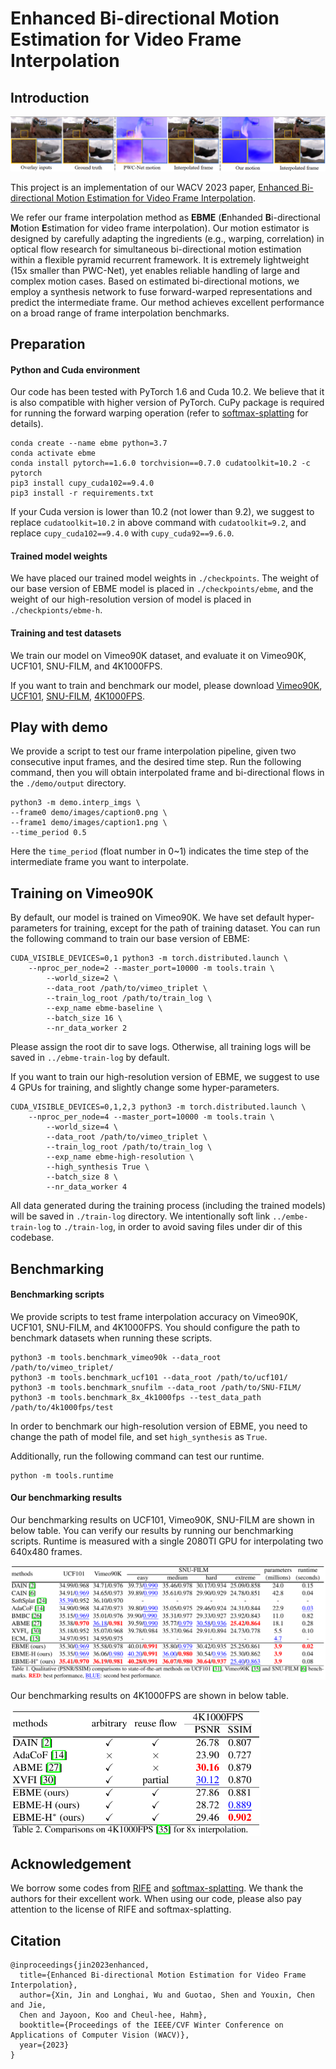 # Enhanced Bi-directional Motion Estimation for Video Frame Interpolation


## Introduction
![](./figures/intro.png)

This project is an implementation of our WACV 2023 paper, [Enhanced
Bi-directional Motion Estimation for Video Frame
Interpolation](https://arxiv.org/abs/2206.08572).

We refer our frame interpolation method as **EBME** (**E**nhanded
**B**i-directional **M**otion **E**stimation for video frame interpolation).
Our motion estimator is designed by carefully adapting the ingredients (e.g.,
warping, correlation) in optical flow research for simultaneous bi-directional
motion estimation within a flexible pyramid recurrent framework. It is extremely
lightweight (15x smaller than PWC-Net), yet enables reliable handling of large
and complex motion cases. Based on estimated bi-directional motions, we employ a
synthesis network to fuse forward-warped representations and predict the
intermediate frame. Our method achieves excellent performance on a broad range
of frame interpolation benchmarks.


## Preparation
#### Python and Cuda environment
Our code has been tested with PyTorch 1.6 and Cuda 10.2. We believe that it is
also compatible with higher version of PyTorch. CuPy package is required for
running the forward warping operation (refer to
[softmax-splatting](https://github.com/sniklaus/softmax-splatting) for details).
```
conda create --name ebme python=3.7
conda activate ebme
conda install pytorch==1.6.0 torchvision==0.7.0 cudatoolkit=10.2 -c pytorch
pip3 install cupy_cuda102==9.4.0
pip3 install -r requirements.txt
```

If your Cuda version is lower than 10.2 (not lower than 9.2), we suggest to
replace `cudatoolkit=10.2` in above command with `cudatoolkit=9.2`, and replace
`cupy_cuda102==9.4.0` with `cupy_cuda92==9.6.0`.


#### Trained model weights
We have placed our trained model weights in `./checkpoints`. The weight of our
base version of EBME model is placed in `./checkpoints/ebme`, and the weight of
our high-resolution version of model is placed in `./checkpionts/ebme-h`.


#### Training and test datasets
We train our model on Vimeo90K dataset, and evaluate it on Vimeo90K, UCF101,
SNU-FILM, and 4K1000FPS.

If you want to train and benchmark our model, please download
[Vimeo90K](http://toflow.csail.mit.edu/),
[UCF101](https://liuziwei7.github.io/projects/VoxelFlow),
[SNU-FILM](https://myungsub.github.io/CAIN/),
[4K1000FPS](https://github.com/JihyongOh/XVFI#X4K1000FPS).


## Play with demo
We provide a script to test our frame interpolation pipeline, given two
consecutive input frames, and the desired time step. Run the following command,
then you will obtain interpolated frame and bi-directional flows in the
`./demo/output` directory.
```
python3 -m demo.interp_imgs \
--frame0 demo/images/caption0.png \
--frame1 demo/images/caption1.png \
--time_period 0.5
```
Here the `time_period` (float number in 0~1) indicates the time step of the
intermediate frame you want to interpolate.

## Training on Vimeo90K
By default, our model is trained on Vimeo90K.  We have set default
hyper-parameters for training, except for the path of training dataset. You can
run the following command to train our base version of EBME:
```
CUDA_VISIBLE_DEVICES=0,1 python3 -m torch.distributed.launch \
    --nproc_per_node=2 --master_port=10000 -m tools.train \
        --world_size=2 \
        --data_root /path/to/vimeo_triplet \
        --train_log_root /path/to/train_log \
        --exp_name ebme-baseline \
        --batch_size 16 \
        --nr_data_worker 2
```
Please assign the root dir to save logs. Otherwise, all training logs will be
saved in `../ebme-train-log` by default.

If you want to train our high-resolution version of EBME, we suggest to use 4
GPUs for training, and slightly change some hyper-parameters.
```
CUDA_VISIBLE_DEVICES=0,1,2,3 python3 -m torch.distributed.launch \
    --nproc_per_node=4 --master_port=10000 -m tools.train \
        --world_size=4 \
        --data_root /path/to/vimeo_triplet \
        --train_log_root /path/to/train_log \
        --exp_name ebme-high-resolution \
        --high_synthesis True \
        --batch_size 8 \
        --nr_data_worker 4
```


All data generated during the training process (including the trained models)
will be saved in `./train-log` directory. We intentionally soft link
`../embe-train-log`  to `./train-log`, in order to avoid saving files under dir
of this codebase.

## Benchmarking
#### Benchmarking scripts
We provide scripts to test frame interpolation accuracy on Vimeo90K, UCF101,
SNU-FILM, and 4K1000FPS. You should configure the path to benchmark datasets
when running these scripts.

```
python3 -m tools.benchmark_vimeo90k --data_root /path/to/vimeo_triplet/
python3 -m tools.benchmark_ucf101 --data_root /path/to/ucf101/
python3 -m tools.benchmark_snufilm --data_root /path/to/SNU-FILM/
python3 -m tools.benchmark_8x_4k1000fps --test_data_path /path/to/4k1000fps/test
```

In order to benchmark our high-resolution version of EBME, you need to change
the path of model file, and set `high_synthesis` as `True`.

Additionally, run the following command can test our runtime.
```
python -m tools.runtime
```

#### Our benchmarking results
Our benchmarking results on UCF101, Vimeo90K, SNU-FILM are shown in below table.
You can verify our results by running our benchmarking scripts. Runtime is
measured with a single 2080TI GPU for interpolating two 640x480 frames.

![](./figures/quantitative-results.png)

Our benchmarking results on 4K1000FPS are shown in below table.

<img src=./figures/quantitative-4k1000fps.png width=400 />


## Acknowledgement
We borrow some codes from
[RIFE](https://github.com/megvii-research/ECCV2022-RIFE) and
[softmax-splatting](https://github.com/sniklaus/softmax-splatting). We thank the
authors for their excellent work. When using our code, please also pay attention
to the license of RIFE and softmax-splatting.


## Citation
```
@inproceedings{jin2023enhanced,
  title={Enhanced Bi-directional Motion Estimation for Video Frame Interpolation},
  author={Xin, Jin and Longhai, Wu and Guotao, Shen and Youxin, Chen and Jie,
  Chen and Jayoon, Koo and Cheul-hee, Hahm},
  booktitle={Proceedings of the IEEE/CVF Winter Conference on Applications of Computer Vision (WACV)},
  year={2023}
}
```
